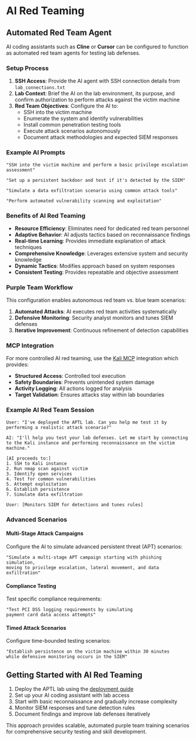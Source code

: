 # AI Red Teaming

## Automated Red Team Agent

AI coding assistants such as **Cline** or **Cursor** can be configured to function as automated red team agents for testing lab defenses.

### Setup Process

1. **SSH Access**: Provide the AI agent with SSH connection details from `lab_connections.txt`
2. **Lab Context**: Brief the AI on the lab environment, its purpose, and confirm authorization to perform attacks against the victim machine
3. **Red Team Objectives**: Configure the AI to:
   - SSH into the victim machine
   - Enumerate the system and identify vulnerabilities
   - Install common penetration testing tools
   - Execute attack scenarios autonomously
   - Document attack methodologies and expected SIEM responses

### Example AI Prompts

```text
"SSH into the victim machine and perform a basic privilege escalation assessment"

"Set up a persistent backdoor and test if it's detected by the SIEM"

"Simulate a data exfiltration scenario using common attack tools"

"Perform automated vulnerability scanning and exploitation"
```

### Benefits of AI Red Teaming

- **Resource Efficiency**: Eliminates need for dedicated red team personnel
- **Adaptive Behavior**: AI adjusts tactics based on reconnaissance findings
- **Real-time Learning**: Provides immediate explanation of attack techniques
- **Comprehensive Knowledge**: Leverages extensive system and security knowledge
- **Dynamic Tactics**: Modifies approach based on system responses
- **Consistent Testing**: Provides repeatable and objective assessment

### Purple Team Workflow

This configuration enables autonomous red team vs. blue team scenarios:

1. **Automated Attacks**: AI executes red team activities systematically
2. **Defensive Monitoring**: Security analyst monitors and tunes SIEM defenses
3. **Iterative Improvement**: Continuous refinement of detection capabilities

### MCP Integration

For more controlled AI red teaming, use the [Kali MCP](red-team-mcp.md) integration which provides:

- **Structured Access**: Controlled tool execution
- **Safety Boundaries**: Prevents unintended system damage
- **Activity Logging**: All actions logged for analysis
- **Target Validation**: Ensures attacks stay within lab boundaries

### Example AI Red Team Session

```text
User: "I've deployed the APTL lab. Can you help me test it by performing a realistic attack scenario?"

AI: "I'll help you test your lab defenses. Let me start by connecting to the Kali instance and performing reconnaissance on the victim machine."

[AI proceeds to:]
1. SSH to Kali instance
2. Run nmap scan against victim
3. Identify open services
4. Test for common vulnerabilities
5. Attempt exploitation
6. Establish persistence
7. Simulate data exfiltration

User: [Monitors SIEM for detections and tunes rules]
```

### Advanced Scenarios

#### Multi-Stage Attack Campaigns

Configure the AI to simulate advanced persistent threat (APT) scenarios:

```text
"Simulate a multi-stage APT campaign starting with phishing simulation, 
moving to privilege escalation, lateral movement, and data exfiltration"
```

#### Compliance Testing

Test specific compliance requirements:

```text
"Test PCI DSS logging requirements by simulating 
payment card data access attempts"
```

#### Timed Attack Scenarios

Configure time-bounded testing scenarios:

```text
"Establish persistence on the victim machine within 30 minutes 
while defensive monitoring occurs in the SIEM"
```

## Getting Started with AI Red Teaming

1. Deploy the APTL lab using the [deployment guide](deployment.md)
2. Set up your AI coding assistant with lab access
3. Start with basic reconnaissance and gradually increase complexity
4. Monitor SIEM responses and tune detection rules
5. Document findings and improve lab defenses iteratively

This approach provides scalable, automated purple team training scenarios for comprehensive security testing and skill development.